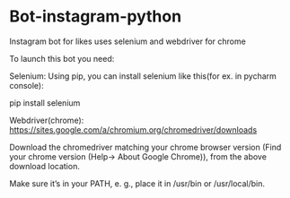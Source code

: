 # Bot-instagram-python
Instagram bot for likes uses selenium and webdriver for chrome

To launch this bot you need:

Selenium:    Using pip, you can install selenium like this(for ex. in pycharm console):

pip install selenium


Webdriver(chrome):  https://sites.google.com/a/chromium.org/chromedriver/downloads

Download the chromedriver matching your chrome browser version (Find your chrome version (Help-> About Google Chrome)), from the above download location.

Make sure it’s in your PATH, e. g., place it in /usr/bin or /usr/local/bin.
